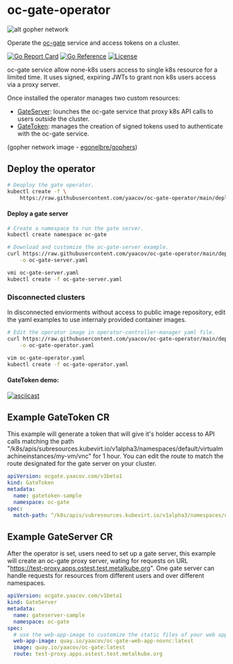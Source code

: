# oc-gate-operator

![alt gopher network](https://raw.githubusercontent.com/yaacov/oc-gate/main/web/public/network-side.png)

Operate the [oc-gate](https://github.com/yaacov/oc-gate) service and access tokens on a cluster.

[![Go Report Card](https://goreportcard.com/badge/github.com/yaacov/oc-gate-operator)](https://goreportcard.com/report/github.com/yaacov/oc-gate-operator)
[![Go Reference](https://pkg.go.dev/badge/github.com/yaacov/oc-gate-operator.svg)](https://pkg.go.dev/github.com/yaacov/oc-gate-operator)
[![License](https://img.shields.io/badge/License-Apache%202.0-blue.svg)](https://opensource.org/licenses/Apache-2.0)

oc-gate service allow none-k8s users access to single k8s resource for a limited time.
It uses signed, expiring JWTs to grant non k8s users access via a proxy server.

Once installed the operator manages two custom resources:

- [GateServer](#example-gateserver-cr): lounches the oc-gate service that proxy k8s API calls to users outside the cluster.
- [GateToken](#example-gatetoken-cr): manages the creation of signed tokens used to authenticate with the oc-gate service.

(gopher network image - [egonelbre/gophers](https://github.com/egonelbre/gophers))

## Deploy the operator

``` bash
# Deoploy the gate operator.
kubectl create -f \
    https://raw.githubusercontent.com/yaacov/oc-gate-operator/main/deploy/oc-gate-operator.yaml
```

#### Deploy a gate server

``` bash
# Create a namespace to run the gate server.
kubectl create namespace oc-gate

# Download and customize the oc-gate-server example.
curl https://raw.githubusercontent.com/yaacov/oc-gate-operator/main/deploy/oc-gate-server.yaml \
    -o oc-gate-server.yaml

vmi oc-gate-server.yaml
kubectl create -f oc-gate-server.yaml
```

### Disconnected clusters

In disconnected enviorments without access to public image repository, edit the yaml examples to use internaly provided container images.

``` bash
# Edit the operator image in operator-controller-manager yaml file.
curl https://raw.githubusercontent.com/yaacov/oc-gate-operator/main/deploy/oc-gate-operator.yaml \
    -o oc-gate-operator.yaml

vim oc-gate-operator.yaml
kubectl create -f oc-gate-operator.yaml
```

#### GateToken demo:

[![asciicast](https://asciinema.org/a/397136.svg)](https://asciinema.org/a/397136)

## Example GateToken CR

This example will generate a token that will give it's holder access to API calls matching the path "/k8s/apis/subresources.kubevirt.io/v1alpha3/namespaces/default/virtualmachineinstances/my-vm/vnc" for 1 hour. You can edit the route to match the route designated for the gate server on your cluster.

```yaml
apiVersion: ocgate.yaacov.com/v1beta1
kind: GateToken
metadata:
  name: gatetoken-sample
  namespace: oc-gate
spec:
  match-path: ^/k8s/apis/subresources.kubevirt.io/v1alpha3/namespaces/default/virtualmachineinstances/my-vm/vnc
```

## Example GateServer CR

After the operator is set, users need to set up a gate server, this example will create an oc-gate proxy server, wating for requests on URL "https://test-proxy.apps.ostest.test.metalkube.org". One gate server can handle requests for resources from different users and over different namespaces.


```yaml
apiVersion: ocgate.yaacov.com/v1beta1
kind: GateServer
metadata:
  name: gateserver-sample
  namespace: oc-gate
spec:
  # use the web-app-image to customize the static files of your web app.
  web-app-image: quay.io/yaacov/oc-gate-web-app-novnc:latest
  image: quay.io/yaacov/oc-gate:latest
  route: test-proxy.apps.ostest.test.metalkube.org
```
